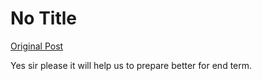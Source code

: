 # No Title

[Original Post](https://discourse.onlinedegree.iitm.ac.in/t/171668/6)

<p>Yes sir please it will help us to prepare better for end term.</p>